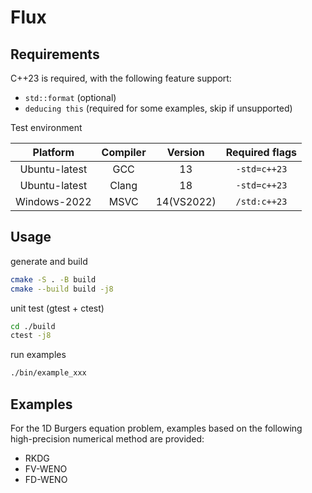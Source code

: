 # Flux

## Requirements

C++23 is required, with the following feature support:

- `std::format` (optional)
- `deducing this` (required for some examples, skip if unsupported)


Test environment

|   Platform    | Compiler |  Version   | Required flags |
| :-----------: | :------: | :--------: | :------------: |
| Ubuntu-latest |   GCC    |     13     |  `-std=c++23`  |
| Ubuntu-latest |  Clang   |     18     |  `-std=c++23`  |
| Windows-2022  |   MSVC   | 14(VS2022) |  `/std:c++23`  |

## Usage

generate and build
```bash
cmake -S . -B build
cmake --build build -j8
```

unit test (gtest + ctest)
```bash
cd ./build
ctest -j8
```

run examples
```bash
./bin/example_xxx
```


## Examples

For the 1D Burgers equation problem, examples based on the following high-precision numerical method are provided:

- RKDG
- FV-WENO
- FD-WENO
